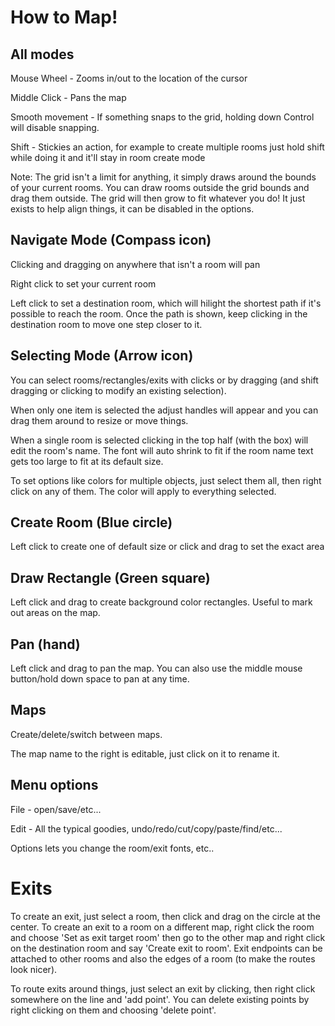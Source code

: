 # How to Map!

## All modes

Mouse Wheel - Zooms in/out to the location of the cursor

Middle Click - Pans the map

Smooth movement - If something snaps to the grid, holding down Control will disable snapping. 

Shift - Stickies an action, for example to create multiple rooms just hold shift while doing it and it'll stay in room create mode

Note: The grid isn't a limit for anything, it simply draws around the bounds of your current rooms. You can draw rooms outside the grid bounds and drag them outside. The grid will then grow to fit whatever you do! It just exists to help align things, it can be disabled in the options.

## Navigate Mode (Compass icon)

Clicking and dragging on anywhere that isn't a room will pan

Right click to set your current room

Left click to set a destination room, which will hilight the shortest path if it's possible to reach the room. Once the path is shown, keep clicking in the destination room to move one step closer to it.

## Selecting Mode (Arrow icon)

You can select rooms/rectangles/exits with clicks or by dragging (and shift dragging or clicking to modify an existing selection).

When only one item is selected the adjust handles will appear and you can drag them around to resize or move things.

When a single room is selected clicking in the top half (with the box) will edit the room's name. The font will auto shrink to fit if the room name text gets too large to fit at its default size.

To set options like colors for multiple objects, just select them all, then right click on any of them. The color will apply to everything selected.

## Create Room (Blue circle)

Left click to create one of default size or click and drag to set the exact area

## Draw Rectangle (Green square)

Left click and drag to create background color rectangles. Useful to mark out areas on the map.

## Pan (hand)

Left click and drag to pan the map. You can also use the middle mouse button/hold down space to pan at any time.

## Maps

Create/delete/switch between maps.

The map name to the right is editable, just click on it to rename it.

## Menu options

File -  open/save/etc...

Edit - All the typical goodies, undo/redo/cut/copy/paste/find/etc...

Options lets you change the room/exit fonts, etc..

# Exits

To create an exit, just select a room, then click and drag on the circle at the center. To create an exit to a room on a different map, right click the room and choose 'Set as exit target room' then go to the other map and right click on the destination room and say 'Create exit to room'. Exit endpoints can be attached to other rooms and also the edges of a room (to make the routes look nicer).

To route exits around things, just select an exit by clicking, then right click somewhere on the line and 'add point'. You can delete existing points by right clicking on them and choosing 'delete point'.
